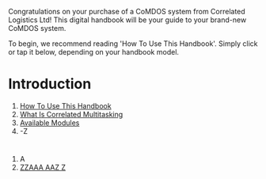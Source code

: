 Congratulations on your purchase of a CoMDOS system from Correlated Logistics Ltd! This digital handbook will be your guide to your brand-new CoMDOS system.

To begin, we recommend reading 'How To Use This Handbook'. Simply click or tap it below, depending on your handbook model.

# Introduction

1. [How To Use This Handbook](/meta)
2. [What Is Correlated Multitasking](/whatcom)
3. [Available Modules](/modules)
4. -<!-- fuzz 5 -->Z

# <!-- fuzz 20 -->

1. A<!-- fuzz 10 -->
2. [ZZAAA AAZ Z ](/zzazz)

*<!-- fuzz 2500 -->*